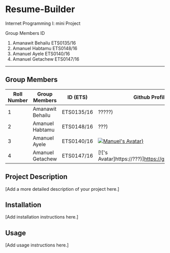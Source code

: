 # Resume-Builder
Internet Programming I: mini Project


Group Members                               ID
1. Amanawit Behailu                      ETS0135/16
2. Amanuel Habtamu
 ETS0148/16
3. Amanuel Ayele ETS0140/16
4. Amanuel Getachew                      ETS0147/16

---
## Group Members

| Roll Number | Group Members        | ID (ETS)    | Github Profile |
|-------------|----------------------|-------------|---------------------------|
| 1           | Amanawit Behailu     | ETS0135/16  | ?????)
| 2           | Amanuel Habtamu      | ETS0148/16  | ???)
| 3           | Amanuel Ayele        | ETS0140/16  | [![Manuel's Avatar](https://avatars.githubusercontent.com/u/192098957?v=4))](https://github.com/Manu3lde)
| 4           | Amanuel Getachew     | ETS0147/16  | [!['s Avatar]https://???)]https://github.com?????)

## Project Description

[Add a more detailed description of your project here.]

## Installation

[Add installation instructions here.]

## Usage

[Add usage instructions here.]
